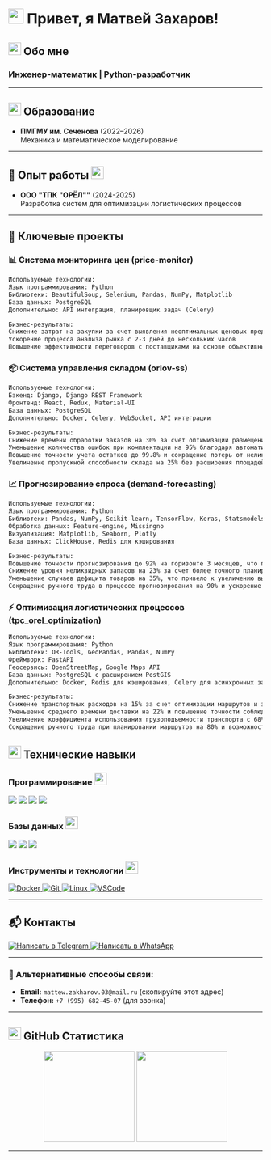 # <img src="https://media.giphy.com/media/hvRJCLFzcasrR4ia7z/giphy.gif" width="30px"> Привет, я Матвей Захаров! 

## <img src="https://media.giphy.com/media/26tn33aiTi1jkl6H6/giphy.gif" width="25"> Обо мне
### Инженер-математик | Python-разработчик 

---

## <img src="https://media.giphy.com/media/3o7aCTPPm4OHfRLSH6/giphy.gif" width="25"> Образование

- **ПМГМУ им. Сеченова** (2022–2026)  
  Механика и математическое моделирование

---

## 💼 Опыт работы <img src="https://media.giphy.com/media/3o7aCTPPm4OHfRLSH6/giphy.gif" width="25">
- **ООО "ТПК "ОРЁЛ""** (2024-2025)  
  Разработка систем для оптимизации логистических процессов
  
---

## 🔬 Ключевые проекты

### 📊 Система мониторинга цен (price-monitor)
```markdown
Используемые технологии:
Язык программирования: Python
Библиотеки: BeautifulSoup, Selenium, Pandas, NumPy, Matplotlib
База данных: PostgreSQL
Дополнительно: API интеграция, планировщик задач (Celery)

Бизнес-результаты:
Снижение затрат на закупки за счет выявления неоптимальных ценовых предложений на 12%
Ускорение процесса анализа рынка с 2-3 дней до нескольких часов
Повышение эффективности переговоров с поставщиками на основе объективных данных

```

### 📦 Система управления складом (orlov-ss)
```markdown
Используемые технологии:
Бэкенд: Django, Django REST Framework
Фронтенд: React, Redux, Material-UI
База данных: PostgreSQL
Дополнительно: Docker, Celery, WebSocket, API интеграции

Бизнес-результаты:
Снижение времени обработки заказов на 30% за счет оптимизации размещения товаров
Уменьшение количества ошибок при комплектации на 95% благодаря автоматизации идентификации
Повышение точности учета остатков до 99.8% и сокращение потерь от неликвидов на 18%
Увеличение пропускной способности склада на 25% без расширения площадей

```

### 📈 Прогнозирование спроса (demand-forecasting)
```markdown
Используемые технологии:
Язык программирования: Python
Библиотеки: Pandas, NumPy, Scikit-learn, TensorFlow, Keras, Statsmodels, Prophet
Обработка данных: Feature-engine, Missingno
Визуализация: Matplotlib, Seaborn, Plotly
База данных: ClickHouse, Redis для кэширования

Бизнес-результаты:
Повышение точности прогнозирования до 92% на горизонте 3 месяцев, что превышает отраслевые стандарты
Снижение уровня неликвидных запасов на 23% за счет более точного планирования закупок
Уменьшение случаев дефицита товаров на 35%, что привело к увеличению выручки на 8%
Сокращение ручного труда в процессе прогнозирования на 90% и ускорение формирования планов закупок с 5 дней до 4 часов

```

### ⚡ Оптимизация логистических процессов (tpc_orel_optimization)
```markdown
Используемые технологии:
Язык программирования: Python
Библиотеки: OR-Tools, GeoPandas, Pandas, NumPy
Фреймворк: FastAPI
Геосервисы: OpenStreetMap, Google Maps API
База данных: PostgreSQL с расширением PostGIS
Дополнительно: Docker, Redis для кэширования, Celery для асинхронных задач

Бизнес-результаты:
Снижение транспортных расходов на 15% за счет оптимизации маршрутов и загрузки транспорта
Уменьшение среднего времени доставки на 22% и повышение точности соблюдения графика до 96%
Увеличение коэффициента использования грузоподъемности транспорта с 68% до 89%
Сокращение ручного труда при планировании маршрутов на 80% и возможность обработки в 3 раза большего количества заказов в день

```

## <img src="https://media.giphy.com/media/26tn33aiTi1jkl6H6/giphy.gif" width="25"> Технические навыки

### Программирование <img src="https://media.giphy.com/media/L1R1tvI9svkIWwpVYr/giphy.gif" width="25">
<div>
<img src="https://img.shields.io/badge/Python-3776AB?style=for-the-badge&logo=python&logoColor=white" />
<img src="https://img.shields.io/badge/JavaScript-F7DF1E?style=for-the-badge&logo=javascript&logoColor=black" />
<img src="https://img.shields.io/badge/HTML5-E34F26?style=for-the-badge&logo=html5&logoColor=white" />
<img src="https://img.shields.io/badge/CSS3-1572B6?style=for-the-badge&logo=css3&logoColor=white" />
</div>

### Базы данных <img src="https://media.giphy.com/media/26tn33aiTi1jkl6H6/giphy.gif" width="25">
<div>
<img src="https://img.shields.io/badge/PostgreSQL-336791?style=for-the-badge&logo=postgresql&logoColor=white" />
<img src="https://img.shields.io/badge/MySQL-4479A1?style=for-the-badge&logo=mysql&logoColor=white" />
<img src="https://img.shields.io/badge/MongoDB-47A248?style=for-the-badge&logo=mongodb&logoColor=white" />
</div>

### Инструменты и технологии <img src="https://media.giphy.com/media/3o7aD2saalBwwftBIY/giphy.gif" width="25">
<div>
<a href="https://www.docker.com" target="_blank">
<img src="https://img.shields.io/badge/Docker-2496ED?style=for-the-badge&logo=docker&logoColor=white" alt="Docker" />
</a>
<a href="https://git-scm.com" target="_blank">
<img src="https://img.shields.io/badge/Git-F05032?style=for-the-badge&logo=git&logoColor=white" alt="Git" />
</a>
<a href="https://www.linux.org" target="_blank">
<img src="https://img.shields.io/badge/Linux-FCC624?style=for-the-badge&logo=linux&logoColor=black" alt="Linux" />
</a>
<a href="https://code.visualstudio.com" target="_blank">
<img src="https://img.shields.io/badge/VSCode-007ACC?style=for-the-badge&logo=visual-studio-code&logoColor=white" alt="VSCode" />
</a>
</div>

---

## 📬 Контакты
<div>  
  <!-- Telegram -->
  <a href="https://t.me/vzgladov">
    <img src="https://img.shields.io/badge/Telegram-2CA5E0?style=for-the-badge&logo=telegram&logoColor=white" alt="Написать в Telegram" />
  </a>
  
  <!-- WhatsApp -->
  <a href="https://wa.me/79956824507">
    <img src="https://img.shields.io/badge/WhatsApp-25D366?style=for-the-badge&logo=whatsapp&logoColor=white" alt="Написать в WhatsApp" />
  </a>
</div>

---

### 📧 Альтернативные способы связи:
- **Email:** `mattew.zakharov.03@mail.ru` (скопируйте этот адрес)
- **Телефон:** `+7 (995) 682-45-07` (для звонка)
  
---

## <img src="https://media.giphy.com/media/3o7aCTPPm4OHfRLSH6/giphy.gif" width="25"> GitHub Статистика
<div align="center">
  <img height="180em" src="https://github-readme-stats.vercel.app/api?username=motylek25&show_icons=true&theme=radical&include_all_commits=true&count_private=true"/>
  <img height="180em" src="https://github-readme-stats.vercel.app/api/top-langs/?username=motylek25&layout=compact&langs_count=8&theme=radical"/>
</div>

---

<div align="center">
  <img src="https://komarev.com/ghpvc/?username=motylek25&style=flat-square&color=blue" alt=""/>
</div>

